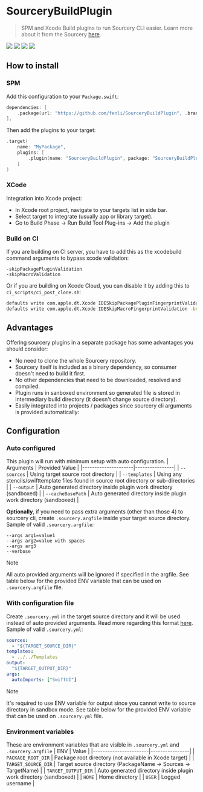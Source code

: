 # SourceryBuildPlugin
> SPM and Xcode Build plugins to run Sourcery CLI easier.
> Learn more about it from the Sourcery [here](https://github.com/krzysztofzablocki/Sourcery).

[![](https://img.shields.io/github/v/release/fenli/SourceryBuildPlugin?style=flat&label=Latest%20Release&color=blue)](https://github.com/fenli/SourceryBuildPlugin/releases)
[![](https://img.shields.io/endpoint?url=https%3A%2F%2Fswiftpackageindex.com%2Fapi%2Fpackages%2Ffenli%2FSourceryBuildPlugin%2Fbadge%3Ftype%3Dswift-versions)](https://swiftpackageindex.com/fenli/SourceryBuildPlugin)
[![](https://img.shields.io/endpoint?url=https%3A%2F%2Fswiftpackageindex.com%2Fapi%2Fpackages%2Ffenli%2FSourceryBuildPlugin%2Fbadge%3Ftype%3Dplatforms)](https://swiftpackageindex.com/fenli/SourceryBuildPlugin)
[![](https://img.shields.io/github/license/fenli/SourceryBuildPlugin?style=flat)](https://github.com/fenli/SourceryBuildPlugin/blob/main/LICENSE)

## How to install
### SPM
Add this configuration to your `Package.swift`:
```swift
dependencies: [
    .package(url: "https://github.com/fenli/SourceryBuildPlugin", .branch("main")),
],
```
Then add the plugins to your target:
```swift
.target(
    name: "MyPackage",
    plugins: [
        .plugin(name: "SourceryBuildPlugin", package: "SourceryBuildPlugin")
    ]
)
```

### XCode
Integration into Xcode project:
- In Xcode root project, navigate to your targets list in side bar.
- Select target to integrate (usually app or library target).
- Go to Build Phase -> Run Build Tool Plug-ins -> Add the plugin

### Build on CI
If you are building on CI server, you have to add this as the xcodebuild command arguments to bypass xcode validation:
```
-skipPackagePluginValidation
-skipMacroValidation
```
Or if you are building on Xcode Cloud, you can disable it by adding this to `ci_scripts/ci_post_clone.sh`:
```sh
defaults write com.apple.dt.Xcode IDESkipPackagePluginFingerprintValidatation -bool YES
defaults write com.apple.dt.Xcode IDESkipMacroFingerprintValidation -bool YES
```

## Advantages
Offering sourcery plugins in a separate package has some advantages you should consider:
- No need to clone the whole Sourcery repository.
- Sourcery itself is included as a binary dependency, so consumer doesn't need to build it first.
- No other dependencies that need to be downloaded, resolved and compiled.
- Plugin runs in sanboxed environment so generated file is stored in intermediary build directory (it doesn't change source directory).
- Easily integrated into projects / packages since sourcery cli arguments is provided automatically:

## Configuration
### Auto configured
This plugin will run with minimum setup with auto configuration.
| Arguments           | Provided Value |
|---------------------|----------------|
| `--sources`         | Using target source root directory | 
| `--templates`       | Using any stencils/swifttemplate files found in source root directory or sub-directories | 
| `--output`          | Auto generated directory inside plugin work directory (sandboxed) | 
| `--cacheBasePath`   | Auto generated directory inside plugin work directory (sandboxed) |

**Optionally**, if you need to pass extra arguments (other than those 4) to sourcery cli, create `.sourcery.argfile` inside your target source directory.
Sample of valid `.sourcery.argfile`:

```argfile
--args arg1=value1
--args arg2=value with spaces
--args arg3
--verbose
```

> [!NOTE]
> All auto provided arguments will be ignored if specified in the argfile.
> See table below for the provided ENV variable that can be used on `.sourcery.argfile` file.

### With configuration file
Create `.sourcery.yml` in the target source directory and it will be used instead of auto provided arguments. Read more regarding this format [here](https://krzysztofzablocki.github.io/Sourcery/usage.html). Sample of valid `.sourcery.yml`:

```yml
sources:
  - "${TARGET_SOURCE_DIR}"
templates:
  - ../../Templates
output:
  "${TARGET_OUTPUT_DIR}"
args:
  autoImports: ["SwiftUI"]
```

> [!NOTE]
> It's required to use ENV variable for output since you cannot write to source directory in sandbox mode.
> See table below for the provided ENV variable that can be used on `.sourcery.yml` file.

### Environment variables
These are environment variables that are visible in `.sourcery.yml` and `.sourcery.argfile`
| ENV                   | Value          |
|-----------------------|----------------|
| `PACKAGE_ROOT_DIR`    | Package root directory (not available in Xcode target) | 
| `TARGET_SOURCE_DIR`   | Target source directory (PackageName -> Sources -> TargetName) | 
| `TARGET_OUTPUT_DIR`   | Auto generated directory inside plugin work directory (sandboxed) | 
| `HOME`                | Home directory |
| `USER`                | Logged username |
